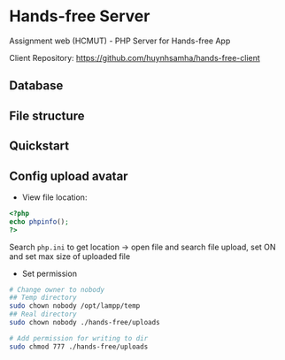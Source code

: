 # Hands-free Server
Assignment web (HCMUT) - PHP Server for Hands-free App

Client Repository: https://github.com/huynhsamha/hands-free-client

## Database

## File structure

## Quickstart

## Config upload avatar

+ View file location:
```php
<?php
echo phpinfo();
?>
```
Search `php.ini` to get location -> open file and search file upload, set ON and set max size of uploaded file

+ Set permission
```bash
# Change owner to nobody
## Temp directory
sudo chown nobody /opt/lampp/temp
## Real directory
sudo chown nobody ./hands-free/uploads

# Add permission for writing to dir
sudo chmod 777 ./hands-free/uploads
```
